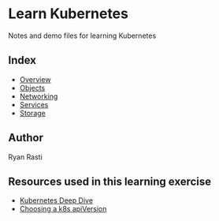 # Learn Kubernetes

Notes and demo files for learning Kubernetes

## Index

* [Overview](./overview/kubernetes-overview.md)
* [Objects](./objects/kubernetes-objects.md)
* [Networking](./networking/kubernetes-networking.md)
* [Services](./services/kubernetes-services.md)
* [Storage](./storage/kubernetes-storage.md)

## Author

Ryan Rasti

## Resources used in this learning exercise

* [Kubernetes Deep Dive](https://acloud.guru/course/kubernetes-deep-dive/)
* [Choosing a k8s apiVersion](https://matthewpalmer.net/kubernetes-app-developer/articles/kubernetes-apiversion-definition-guide.html)